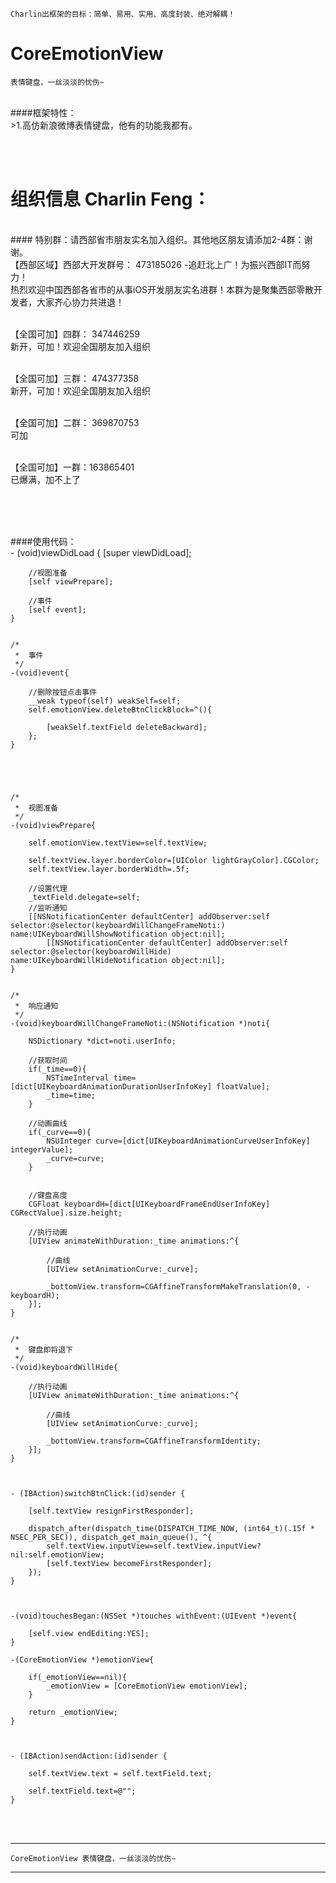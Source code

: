 
    Charlin出框架的目标：简单、易用、实用、高度封装、绝对解耦！

# CoreEmotionView
    表情键盘，一丝淡淡的忧伤~
<br />
####框架特性：<br />
>1.高仿新浪微博表情键盘，他有的功能我都有。


<br />

<br /><br />

组织信息 Charlin Feng：
===============
<br />
#### 特别群：请西部省市朋友实名加入组织。其他地区朋友请添加2-4群：谢谢。
<br />
【西部区域】西部大开发群号： 473185026  -追赶北上广！为振兴西部IT而努力！<br />
热烈欢迎中国西部各省市的从事iOS开发朋友实名进群！本群为是聚集西部零散开发者，大家齐心协力共进退！ <br /><br />

【全国可加】四群： 347446259<br />
新开，可加！欢迎全国朋友加入组织 <br /><br />

【全国可加】三群： 474377358<br />
新开，可加！欢迎全国朋友加入组织 <br /><br />

【全国可加】二群： 369870753<br />
可加<br /><br />

【全国可加】一群：163865401<br />
已爆满，加不上了<br /><br />

<br /><br />


####使用代码：<br />
    - (void)viewDidLoad {
        [super viewDidLoad];
        
        //视图准备
        [self viewPrepare];
        
        //事件
        [self event];
    }
    
    
    /*
     *  事件
     */
    -(void)event{
        
        //删除按钮点击事件
        __weak typeof(self) weakSelf=self;
        self.emotionView.deleteBtnClickBlock=^(){
          
            [weakSelf.textField deleteBackward];
        };
    }
    
    
    
    
    
    /*
     *  视图准备
     */
    -(void)viewPrepare{
        
        self.emotionView.textView=self.textView;
        
        self.textView.layer.borderColor=[UIColor lightGrayColor].CGColor;
        self.textView.layer.borderWidth=.5f;
        
        //设置代理
        _textField.delegate=self;
        //监听通知
        [[NSNotificationCenter defaultCenter] addObserver:self selector:@selector(keyboardWillChangeFrameNoti:) name:UIKeyboardWillShowNotification object:nil];
            [[NSNotificationCenter defaultCenter] addObserver:self selector:@selector(keyboardWillHide) name:UIKeyboardWillHideNotification object:nil];
    }
    
    
    /*
     *  响应通知
     */
    -(void)keyboardWillChangeFrameNoti:(NSNotification *)noti{
        
        NSDictionary *dict=noti.userInfo;
        
        //获取时间
        if(_time==0){
            NSTimeInterval time=[dict[UIKeyboardAnimationDurationUserInfoKey] floatValue];
            _time=time;
        }
    
        //动画曲线
        if(_curve==0){
            NSUInteger curve=[dict[UIKeyboardAnimationCurveUserInfoKey] integerValue];
            _curve=curve;
        }
    
        
        //键盘高度
        CGFloat keyboardH=[dict[UIKeyboardFrameEndUserInfoKey] CGRectValue].size.height;
        
        //执行动画
        [UIView animateWithDuration:_time animations:^{
            
            //曲线
            [UIView setAnimationCurve:_curve];
            
            _bottomView.transform=CGAffineTransformMakeTranslation(0, -keyboardH);
        }];
    }
    
    
    /*
     *  键盘即将退下
     */
    -(void)keyboardWillHide{
        
        //执行动画
        [UIView animateWithDuration:_time animations:^{
            
            //曲线
            [UIView setAnimationCurve:_curve];
            
            _bottomView.transform=CGAffineTransformIdentity;
        }];
    }
    
    
    
    - (IBAction)switchBtnClick:(id)sender {
        
        [self.textView resignFirstResponder];
        
        dispatch_after(dispatch_time(DISPATCH_TIME_NOW, (int64_t)(.15f * NSEC_PER_SEC)), dispatch_get_main_queue(), ^{
            self.textView.inputView=self.textView.inputView?nil:self.emotionView;
            [self.textView becomeFirstResponder];
        });
    }
    
    
    
    -(void)touchesBegan:(NSSet *)touches withEvent:(UIEvent *)event{
        
        [self.view endEditing:YES];
    }
    
    -(CoreEmotionView *)emotionView{
        
        if(_emotionView==nil){
            _emotionView = [CoreEmotionView emotionView];
        }
        
        return _emotionView;
    }
    
    
    
    - (IBAction)sendAction:(id)sender {
        
        self.textView.text = self.textField.text;
        
        self.textField.text=@"";
    }






<br /><br />


-----
    CoreEmotionView 表情键盘，一丝淡淡的忧伤~
-----

<br /><br />


